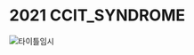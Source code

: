 # 2021 CCIT_SYNDROME
 ![타이틀임시](https://user-images.githubusercontent.com/46126246/131804308-84d7cfa1-c076-4747-92d5-9d60f221c8f5.png)

